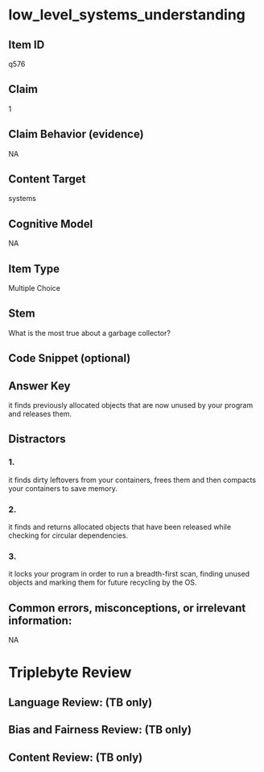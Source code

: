 # low_level_systems_understanding

## Item ID
q576

## Claim
1

## Claim Behavior (evidence)
NA

## Content Target
systems

## Cognitive Model
NA

## Item Type
Multiple Choice

## Stem
What is the most true about a garbage collector?

## Code Snippet (optional)


## Answer Key
it finds previously allocated objects that are now unused by your program and releases them.

## Distractors

### 1.
it finds dirty leftovers from your containers, frees them and then compacts your containers to save memory.

### 2.
it finds and returns allocated objects that have been released while checking for circular dependencies.

### 3.
it locks your program in order to run a breadth-first scan, finding unused objects and marking them for future recycling by the OS.

## Common errors, misconceptions, or irrelevant information:
NA

# Triplebyte Review


## Language Review: (TB only)


## Bias and Fairness Review: (TB only)


## Content Review: (TB only)

